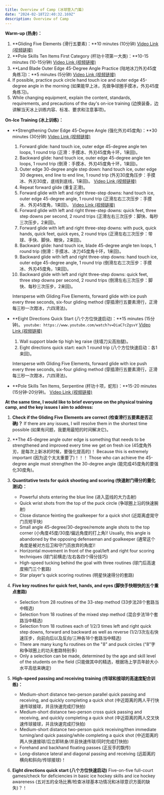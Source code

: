 ```yaml
---
title: Overview of Camp (冰球营入门篇)
date: "2024-02-18T22:40:32.169Z"
description: Overview of Camp
---
```


**Warm-up (热身)：**
1. **Gliding Five Elements (滑行五要素)：**10 minutes (10分钟)
   [Video Link (视频链接)](https://v.douyin.com/i8q2ub69/)
2. **Pole Skills Ten Items First Category (杆功十项第一大类)：**10-15 minutes (10-15分钟)
   [Video Link (视频链接)](https://v.douyin.com/i8qj77Xe/)
3. **Land Blade Outer Edge 45-Degree Angle Practice (陆地冰刀外刃45度角练习)：**5 minutes (5分钟)
   [Video Link (视频链接)](https://v.douyin.com/i8q2WTMn/)
4. If possible, practice puck circle hand touch ice and outer edge 45-degree angle in the morning (如果能早上冰，先做争球圈手摸冰，外刃45度角练习)。
5. While changing equipment, explain the content, standards, requirements, and precautions of the day's on-ice training (边换装备，边讲解当天冰上训练内容、标准、要求和注意事项)。

**On-Ice Training (冰上训练)：**
- **Strengthening Outer Edge 45-Degree Angle (强化外刃45度角)：**30 minutes (30分钟)
  [Video Link (视频链接)](https://v.douyin.com/i8qjXVgb/)
    1. Forward glide: hand touch ice, outer edge 45-degree angle ten loops, 1 round trip (正滑：手摸冰、外刃45度角十环，1来回)。
    2. Backward glide: hand touch ice, outer edge 45-degree angle ten loops, 1 round trip (倒滑：手摸冰、外刃45度角十环，1来回)。
    3. Outer edge 30-degree angle step down: hand touch ice, outer edge 30 degrees, end line to end line, 1 round trip (外刃30度角压步：手摸冰、外刃30度，底线到底线，1来回)。
       [Video Link (视频链接)](https://v.douyin.com/i8q2TVb8/)
    4. Repeat forward glide (重复正滑)。
    5. Forward glide with left and right three-step downs: hand touch ice, outer edge 45-degree angle, 1 round trip (正滑左右三次压步：手摸冰、外刃45度角，1来回)。
       [Video Link (视频链接)](https://v.douyin.com/i8q6u8ag/)
    6. Forward glide with left and right three-step downs: quick feet, three step downs per second, 2 round trips (正滑左右三次压步：脚快、每秒三次压步，2来回)。
    7. Forward glide with left and right three-step downs: with puck, quick hands, quick feet, quick eyes, 2 round trips (正滑左右三次压步：带球、手快、脚快、眼快，2来回)。
    8. Backward glide: hand touch ice, blade 45-degree angle ten loops, 1 round trip (倒滑：手摸冰、冰刀45度角十环，1来回)。
    9. Backward glide with left and right three-step downs: hand touch ice, outer edge 45-degree angle, 1 round trip (倒滑左右三次压步：手摸冰、外刃45度角，1来回)。
    10. Backward glide with left and right three-step downs: quick feet, three step downs per second, 2 round trips (倒滑左右三次压步：脚快、每秒三次压步，2来回)。

  Intersperse with Gliding Five Elements, forward glide with ice push every three seconds, six-four gliding method (穿插滑行五要素滑行，正滑每三秒一次蹬冰，六四滑法)。

- **Eight Directions Quick Start (八个方位快速启动)：**15 minutes (15分钟)。
  `youtube: https://www.youtube.com/watch?v=DiaC7cZgsvY`
  [Video Link (视频链接)](https://v.douyin.com/i8q2Qc28/)
    1. Wall support blade tip high leg raise (扶墙刀尖高抬腿)。
    2. Eight directions quick start: each 1 round trip (八个方位快速启动：各1来回)。

  Intersperse with Gliding Five Elements, forward glide with ice push every three seconds, six-four gliding method (穿插滑行五要素滑行，正滑每三秒一次蹬冰，六四滑法)。

- **Pole Skills Ten Items, Serpentine (杆功十项，蛇形)：**15-20 minutes (15分钟-20分钟)。
  [Video Link (视频链接)](https://v.douyin.com/i8q2W6Pp/)


**At the same time, I would like to brief everyone on the physical training camp, and the key issues I aim to address:**

1. **Check if the Gliding Five Elements are correct (检查滑行五要素是否正确)？**
   If there are any issues, I will resolve them in the shortest time possible (如果有问题，我要用最短的时间解决它)。

2. **The 45-degree angle outer edge is something that needs to be strengthened and improved every time we get on fresh ice (45度角外刃，是每次上新冰的时候，要强化提高的)！ Because this is extremely important (因为这个太太重要了)！！！ Those who can achieve the 45-degree angle must strengthen the 30-degree angle (能完成45度角的要强化30度角)。

3. **Quantitative tests for quick shooting and scoring (快速射门得分的量化测试)：**
    - Powerful shots entering the blue line (进入蓝线的大力击射)
    - Quick wrist shots from the top of the puck circle (争球圈上沿的快速腕射)
    - Close distance feinting the goalkeeper for a quick shot (近距离虚晃守门员短平快)
    - Small angle 45-degree/30-degree/remote angle shots to the top corner (小角度45度/30度/偏远角度的打上角)! Usually, this angle is abandoned by the opposing defenseman and goalkeeper (通常这个角度是被对方后卫和守门员放弃的角度)!
    - Horizontal movement in front of the goal/left and right four scoring techniques (球门前横走/左右各四个得分技巧)
    - High-speed tucking behind the goal with three routines (球门后高速度掖门三个套路)
    - Star player's quick scoring routines (明星快速得分的套路)

4. **Five key routines for quick feet, hands, and eyes (脚快手快眼快的五个重点套路)**
    - Selection from 28 routines of the 33-step method (33步法28个套路当中精选)
    - Selection from 18 routines of the mixed step method (混合步法18个套路当中精选)
    - Selection from 18 routines each of 1/2/3 times left and right quick step downs, forward and backward as well as reverse (1/2/3次左右快速压步，向前向后以及反向/三种各18个套路当中精选)
    - There are many kung fu routines on the "8" and puck circles (“8”字和争球圈上的功夫套路特别多)
    - Only a selection can be made, determined by the age and skill level of the students on the field (只能做其中的精选，根据场上学员年龄大小水平高低来确定)

5. **High-speed passing and receiving training (传球和接球的高速度配合训练)：**
    - Medium-short distance two-person parallel quick passing and receiving, and quickly completing a quick shot (中近距离的两人平行快速传球接球，并且快速完成打快拍)
    - Medium-short distance two-person cross quick passing and receiving, and quickly completing a quick shot (中近距离的两人交叉快速传球接球，并且快速完成打快拍)
    - Medium-short distance two-person quick receiving/then immediate turning/and quick passing/while completing a quick shot (中近距离的两人快速接球/后立即转身/并且快速传球/同时完成打快拍)
    - Forehand and backhand floating passes (正反手的飘传)
    - Long-distance lateral and diagonal passing and receiving (远距离的横向和斜向/传球接球)！

6. **Eight directions quick start (八个方位快速启动)**
   Five-on-five full-court games/check for deficiencies in basic ice hockey skills and ice hockey awareness (五对五的全场比赛/检查冰球基本功情况和冰球意识方面的缺失)？！